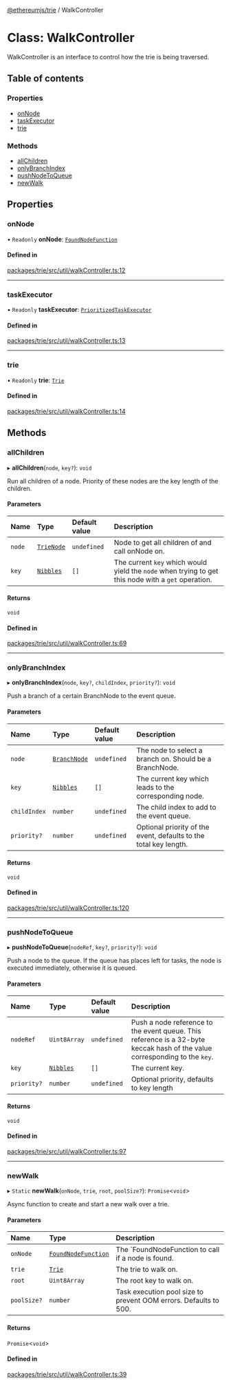 [@ethereumjs/trie](../README.md) / WalkController

# Class: WalkController

WalkController is an interface to control how the trie is being traversed.

## Table of contents

### Properties

- [onNode](WalkController.md#onnode)
- [taskExecutor](WalkController.md#taskexecutor)
- [trie](WalkController.md#trie)

### Methods

- [allChildren](WalkController.md#allchildren)
- [onlyBranchIndex](WalkController.md#onlybranchindex)
- [pushNodeToQueue](WalkController.md#pushnodetoqueue)
- [newWalk](WalkController.md#newwalk)

## Properties

### onNode

• `Readonly` **onNode**: [`FoundNodeFunction`](../README.md#foundnodefunction)

#### Defined in

[packages/trie/src/util/walkController.ts:12](https://github.com/ethereumjs/ethereumjs-monorepo/blob/master/packages/trie/src/util/walkController.ts#L12)

___

### taskExecutor

• `Readonly` **taskExecutor**: [`PrioritizedTaskExecutor`](PrioritizedTaskExecutor.md)

#### Defined in

[packages/trie/src/util/walkController.ts:13](https://github.com/ethereumjs/ethereumjs-monorepo/blob/master/packages/trie/src/util/walkController.ts#L13)

___

### trie

• `Readonly` **trie**: [`Trie`](Trie.md)

#### Defined in

[packages/trie/src/util/walkController.ts:14](https://github.com/ethereumjs/ethereumjs-monorepo/blob/master/packages/trie/src/util/walkController.ts#L14)

## Methods

### allChildren

▸ **allChildren**(`node`, `key?`): `void`

Run all children of a node. Priority of these nodes are the key length of the children.

#### Parameters

| Name | Type | Default value | Description |
| :------ | :------ | :------ | :------ |
| `node` | [`TrieNode`](../README.md#trienode) | `undefined` | Node to get all children of and call onNode on. |
| `key` | [`Nibbles`](../README.md#nibbles) | `[]` | The current `key` which would yield the `node` when trying to get this node with a `get` operation. |

#### Returns

`void`

#### Defined in

[packages/trie/src/util/walkController.ts:69](https://github.com/ethereumjs/ethereumjs-monorepo/blob/master/packages/trie/src/util/walkController.ts#L69)

___

### onlyBranchIndex

▸ **onlyBranchIndex**(`node`, `key?`, `childIndex`, `priority?`): `void`

Push a branch of a certain BranchNode to the event queue.

#### Parameters

| Name | Type | Default value | Description |
| :------ | :------ | :------ | :------ |
| `node` | [`BranchNode`](BranchNode.md) | `undefined` | The node to select a branch on. Should be a BranchNode. |
| `key` | [`Nibbles`](../README.md#nibbles) | `[]` | The current key which leads to the corresponding node. |
| `childIndex` | `number` | `undefined` | The child index to add to the event queue. |
| `priority?` | `number` | `undefined` | Optional priority of the event, defaults to the total key length. |

#### Returns

`void`

#### Defined in

[packages/trie/src/util/walkController.ts:120](https://github.com/ethereumjs/ethereumjs-monorepo/blob/master/packages/trie/src/util/walkController.ts#L120)

___

### pushNodeToQueue

▸ **pushNodeToQueue**(`nodeRef`, `key?`, `priority?`): `void`

Push a node to the queue. If the queue has places left for tasks, the node is executed immediately, otherwise it is queued.

#### Parameters

| Name | Type | Default value | Description |
| :------ | :------ | :------ | :------ |
| `nodeRef` | `Uint8Array` | `undefined` | Push a node reference to the event queue. This reference is a 32-byte keccak hash of the value corresponding to the `key`. |
| `key` | [`Nibbles`](../README.md#nibbles) | `[]` | The current key. |
| `priority?` | `number` | `undefined` | Optional priority, defaults to key length |

#### Returns

`void`

#### Defined in

[packages/trie/src/util/walkController.ts:97](https://github.com/ethereumjs/ethereumjs-monorepo/blob/master/packages/trie/src/util/walkController.ts#L97)

___

### newWalk

▸ `Static` **newWalk**(`onNode`, `trie`, `root`, `poolSize?`): `Promise`<`void`\>

Async function to create and start a new walk over a trie.

#### Parameters

| Name | Type | Description |
| :------ | :------ | :------ |
| `onNode` | [`FoundNodeFunction`](../README.md#foundnodefunction) | The `FoundNodeFunction to call if a node is found. |
| `trie` | [`Trie`](Trie.md) | The trie to walk on. |
| `root` | `Uint8Array` | The root key to walk on. |
| `poolSize?` | `number` | Task execution pool size to prevent OOM errors. Defaults to 500. |

#### Returns

`Promise`<`void`\>

#### Defined in

[packages/trie/src/util/walkController.ts:39](https://github.com/ethereumjs/ethereumjs-monorepo/blob/master/packages/trie/src/util/walkController.ts#L39)
